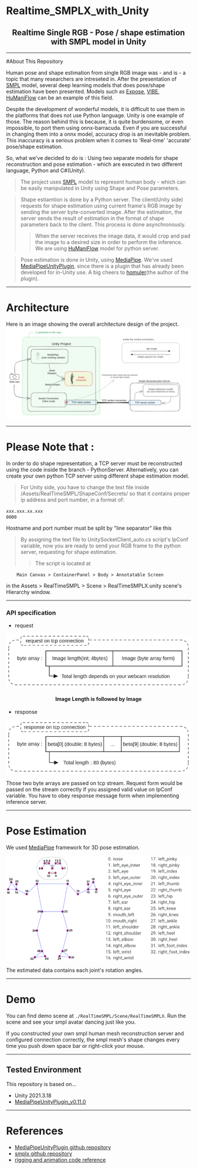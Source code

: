 # Realtime_SMPLX_with_Unity
<h2 align="center">
Realtime Single RGB - Pose / shape estimation with SMPL model in Unity
</h2>

------------
#About This Repository

Human pose and shape estimation from single RGB image was - and is - a topic that many researchers are intreseted in.
After the presentation of [SMPL](https://github.com/vchoutas/smplx) model, several deep learning models that does pose/shape estimation have been presented.
Models such as [Expose](https://github.com/vchoutas/expose), [VIBE](https://github.com/mkocabas/VIBE), [HuManiFlow](https://github.com/akashsengupta1997/HuManiFlow) can be an example of this field.

Despite the development of wonderful models, it is difficult to use them in the platforms that does not use Python language. Unity is one example of those.
The reason behind this is because, it is quite burdensome, or even impossible, to port them using onnx-barracuda.
Even if you are successful in changing them into a onnx model, accuracy drop is an inevitable problem. This inaccuracy is a serious problem when it comes to 'Real-time' 'accurate' pose/shape estimation.

So, what we've decided to do is : Using two separate models for shape reconstruction and pose estimation - which are executed in two different language, Python and C#(Unity).
> The project uses [SMPL](https://github.com/vchoutas/smplx) model to represent human body - which can be easily manipulated in Unity using Shape and Pose parameters.

> Shape estiamtion is done by a Python server. The client(Unity side) requests for shape estimation using current frame's RGB image by sending the server byte-converted image. After the estimation, the server sends the result of estimation in the format of shape parameters back to the client. This process is done asynchronously.
> > When the server receives the image data, it would crop and pad the image to a desired size in order to perform the inference.
> > We are using [HuManiFlow](https://github.com/akashsengupta1997/HuManiFlow) model for python server.

> Pose estimation is done in Unity, using [MediaPipe](https://developers.google.com/mediapipe). We've used [MediaPipeUnityPlugin](https://github.com/homuler/MediaPipeUnityPlugin), since there is a plugin that has already been developed for in-Unity use.
A big cheers to [homuler](https://ko-fi.com/homuler)(the author of the plugin).



--------------
# Architecture
Here is an image showing the overall architecture design of the project.
![architecture.png](README_Img%2Farchitecture.png)



--------------
# Please Note that :
In order to do shape representation, a TCP server must be reconstructed using the code inside the branch - PythonServer.
Alternatively, you can create your own python TCP server using different shape estimation model.

> For Unity side, you have to change the text file inside /Assets/RealTimeSMPL/ShapeConf/Secrets/ so that it contains proper ip address and port number, in a format of:
```text
xxx.xxx.xx.xxx
0000
```
Hostname and port number must be split by "line separator" like this
> By assigning the text file to UnitySocketClient_auto.cs script's IpConf variable, now you are ready to send your RGB frame to the python server, requesting for shape estimation.
> > The script is located at
```text
    Main Canvas > ContainerPanel > Body > Annotatable Screen
```
in the Assets > RealTimeSMPL > Scene > RealTimeSMPLX.unity scene's Hierarchy window.



-----------------
### API specification

- request

![req.png](README_Img%2Freq.png)

<h4 align="center">
Image Length is followed by Image
</h4>

- response

![res.png](README_Img%2Fres.png)

Those two byte arrays are passed on tcp stream. Request form would be passed on the stream correctly if you assigned valid value on IpConf variable.
You have to obey response message form when implementing inference server.

-------------
# Pose Estimation

We used [MediaPipe](https://developers.google.com/mediapipe) framework for 3D pose estimation. 

![mediaPipeJoints.png](README_Img%2FmediaPipeJoints.png)

The estimated data contains each joint's rotation angles. 

------------
# Demo
You can find demo scene at ``./RealTimeSMPL/Scene/RealTimeSMPLX``. Run the scene and see your smpl avatar dancing just like you.

If you constructed your own smpl human mesh reconstruction server and configured connection correctly, the smpl mesh's shape changes every time you push down space bar or right-click your mouse.


-------------
## Tested Environment

This repository is based on...
- Unity 2021.3.18
- [MediaPipeUnityPlugin_v0.11.0](https://github.com/homuler/MediaPipeUnityPlugin/releases)


-------------
# References

- [MediaPipeUnityPlugin github repository](https://github.com/homuler/MediaPipeUnityPlugin)
- [smplx github repository](https://github.com/vchoutas/smplx)
- [rigging and animation code reference](https://github.com/digital-standard/ThreeDPoseUnityBarracuda)
